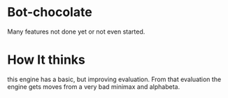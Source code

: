 # Bot-chocolate
Many features not done yet or not even started.

# How It thinks
this engine has a basic, but improving evaluation.
From that evaluation the engine gets moves from a very bad minimax and alphabeta.
